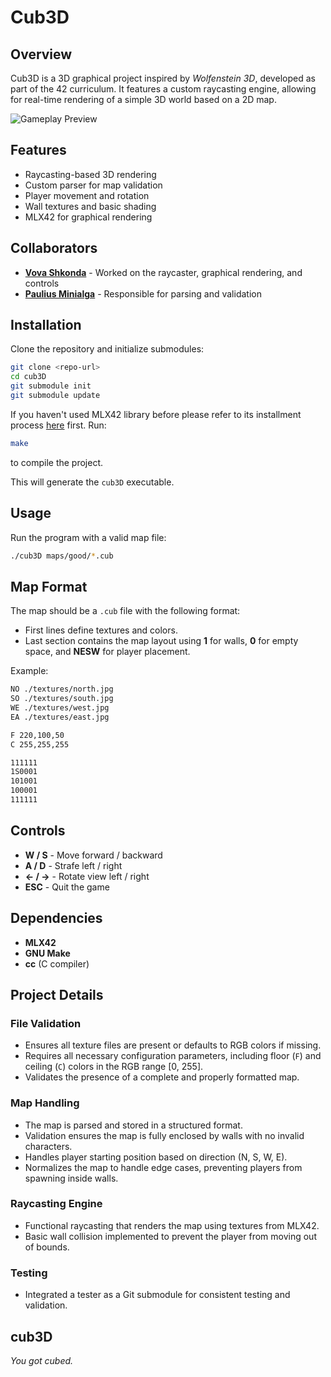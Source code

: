 # Cub3D

## Overview

Cub3D is a 3D graphical project inspired by *Wolfenstein 3D*, developed as part of the 42 curriculum. It features a custom raycasting engine, allowing for real-time rendering of a simple 3D world based on a 2D map.

![Gameplay Preview](./simplescreenrecorder-2025-02-14_09.49.53-ezgif.com-video-to-gif-converter.gif)

## Features

- Raycasting-based 3D rendering
- Custom parser for map validation
- Player movement and rotation
- Wall textures and basic shading
- MLX42 for graphical rendering

## Collaborators

- [**Vova Shkonda**](https://github.com/vovashko) - Worked on the raycaster, graphical rendering, and controls
- [**Paulius Minialga**](https://github.com/PauliusMinialga) - Responsible for parsing and validation

## Installation

Clone the repository and initialize submodules:
```bash
git clone <repo-url>
cd cub3D
git submodule init
git submodule update
```

If you haven't used MLX42 library before please refer to its installment process [here](https://github.com/codam-coding-college/MLX42/tree/7f95e70415705dcc723f94a2696aba84ed3756ad) first. 
Run:
```bash
make
```
to compile the project.

This will generate the `cub3D` executable.

## Usage

Run the program with a valid map file:
```bash
./cub3D maps/good/*.cub
```

## Map Format

The map should be a `.cub` file with the following format:

- First lines define textures and colors.
- Last section contains the map layout using **1** for walls, **0** for empty space, and **NESW** for player placement.

Example:
```txt
NO ./textures/north.jpg
SO ./textures/south.jpg
WE ./textures/west.jpg
EA ./textures/east.jpg

F 220,100,50
C 255,255,255

111111
1S0001
101001
100001
111111
```

## Controls

- **W / S** - Move forward / backward
- **A / D** - Strafe left / right
- **← / →** - Rotate view left / right
- **ESC** - Quit the game

## Dependencies

- **MLX42**
- **GNU Make**
- **cc** (C compiler)

## Project Details

### File Validation

- Ensures all texture files are present or defaults to RGB colors if missing.
- Requires all necessary configuration parameters, including floor (`F`) and ceiling (`C`) colors in the RGB range [0, 255].
- Validates the presence of a complete and properly formatted map.

### Map Handling

- The map is parsed and stored in a structured format.
- Validation ensures the map is fully enclosed by walls with no invalid characters.
- Handles player starting position based on direction (N, S, W, E).
- Normalizes the map to handle edge cases, preventing players from spawning inside walls.

### Raycasting Engine

- Functional raycasting that renders the map using textures from MLX42.
- Basic wall collision implemented to prevent the player from moving out of bounds.

### Testing

- Integrated a tester as a Git submodule for consistent testing and validation.

## **cub3D**  
*You got cubed.*
